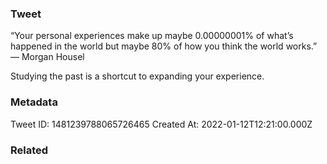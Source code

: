 ### Tweet
“Your personal experiences make up maybe 0.00000001% of what’s happened in the world but maybe 80% of how you think the world works.” 
— Morgan Housel

Studying the past is a shortcut to expanding your experience.

### Metadata
Tweet ID: 1481239788065726465
Created At: 2022-01-12T12:21:00.000Z

### Related

